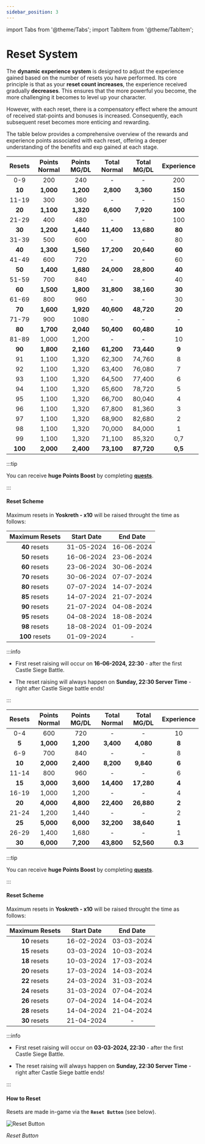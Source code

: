 ```yaml
---
sidebar_position: 3
---
```


import Tabs from '@theme/Tabs';
import TabItem from '@theme/TabItem';

# Reset System

The **dynamic experience system** is designed to adjust the experience gained based on the number of resets you have performed. Its core principle is that as your **reset count increases**, the experience received gradually **decreases**. This ensures that the more powerful you become, the more challenging it becomes to level up your character.

However, with each reset, there is a compensatory effect where the amount of received stat-points and bonuses is increased. Consequently, each subsequent reset becomes more enticing and rewarding.

The table below provides a comprehensive overview of the rewards and experience points associated with each reset, offering a deeper understanding of the benefits and exp gained at each stage.

<Tabs lazy>
  <TabItem value="carnage-200" label="Carnage - x200">

| Resets  | Points Normal | Points MG/DL | Total Normal | Total MG/DL | Experience |
| :-----: | :-----------: | :----------: | :----------: | :---------: | :--------: |
|   0-9   |      200      |     240      |      -       |      -      |    200     |
| **10**  |   **1,000**   |  **1,200**   |  **2,800**   |  **3,360**  |  **150**   |
|  11-19  |      300      |     360      |      -       |      -      |    150     |
| **20**  |   **1,100**   |  **1,320**   |  **6,600**   |  **7,920**  |  **100**   |
|  21-29  |      400      |     480      |      -       |      -      |    100     |
| **30**  |   **1,200**   |  **1,440**   |  **11,400**  | **13,680**  |   **80**   |
|  31-39  |      500      |     600      |      -       |      -      |     80     |
| **40**  |   **1,300**   |  **1,560**   |  **17,200**  | **20,640**  |   **60**   |
|  41-49  |      600      |     720      |      -       |      -      |     60     |
| **50**  |   **1,400**   |  **1,680**   |  **24,000**  | **28,800**  |   **40**   |
|  51-59  |      700      |     840      |      -       |      -      |     40     |
| **60**  |   **1,500**   |  **1,800**   |  **31,800**  | **38,160**  |   **30**   |
|  61-69  |      800      |     960      |      -       |      -      |     30     |
| **70**  |   **1,600**   |  **1,920**   |  **40,600**  | **48,720**  |   **20**   |
|  71-79  |      900      |     1080     |      -       |      -      |     -      |
| **80**  |   **1,700**   |  **2,040**   |  **50,400**  | **60,480**  |   **10**   |
|  81-89  |     1,000     |    1,200     |      -       |      -      |     10     |
| **90**  |   **1,800**   |  **2,160**   |  **61,200**  | **73,440**  |   **9**    |
|   91    |     1,100     |    1,320     |    62,300    |   74,760    |     8      |
|   92    |     1,100     |    1,320     |    63,400    |   76,080    |     7      |
|   93    |     1,100     |    1,320     |    64,500    |   77,400    |     6      |
|   94    |     1,100     |    1,320     |    65,600    |   78,720    |     5      |
|   95    |     1,100     |    1,320     |    66,700    |   80,040    |     4      |
|   96    |     1,100     |    1,320     |    67,800    |   81,360    |     3      |
|   97    |     1,100     |    1,320     |    68,900    |   82,680    |     2      |
|   98    |     1,100     |    1,320     |    70,000    |   84,000    |     1      |
|   99    |     1,100     |    1,320     |    71,100    |   85,320    |    0,7     |
| **100** |   **2,000**   |  **2,400**   |  **73,100**  | **87,720**  |  **0,5**   |

:::tip

You can receive **huge Points Boost** by completing [**quests**](/gameplay-systems/quest-system).

:::

#### Reset Scheme

Maximum resets in **Yoskreth - x10** will be raised throught the time as follows:

| Maximum Resets | Start Date |  End Date  |
| :------------: | :--------: | :--------: |
| **40** resets  | 31-05-2024 | 16-06-2024 |
| **50** resets  | 16-06-2024 | 23-06-2024 |
| **60** resets  | 23-06-2024 | 30-06-2024 |
| **70** resets  | 30-06-2024 | 07-07-2024 |
| **80** resets  | 07-07-2024 | 14-07-2024 |
| **85** resets  | 14-07-2024 | 21-07-2024 |
| **90** resets  | 21-07-2024 | 04-08-2024 |
| **95** resets  | 04-08-2024 | 18-08-2024 |
| **98** resets  | 18-08-2024 | 01-09-2024 |
| **100** resets | 01-09-2024 |     -      |

:::info

- First reset raising will occur on **16-06-2024, 22:30** - after the first Castle Siege Battle.

- The reset raising will always happen on **Sunday, 22:30 Server Time** - right after Castle Siege battle ends!

:::

  </TabItem>

  <TabItem value="yoskreth-10" label="Yoskreth - x10">

| Resets | Points Normal | Points MG/DL | Total Normal | Total MG/DL | Experience |
| :----: | :-----------: | :----------: | :----------: | :---------: | :--------: |
|  0-4   |      600      |     720      |      -       |      -      |     10     |
| **5**  |   **1,000**   |  **1,200**   |  **3,400**   |  **4,080**  |   **8**    |
|  6-9   |      700      |     840      |      -       |      -      |     8      |
| **10** |   **2,000**   |  **2,400**   |  **8,200**   |  **9,840**  |   **6**    |
| 11-14  |      800      |     960      |      -       |      -      |     6      |
| **15** |   **3,000**   |  **3,600**   |  **14,400**  | **17,280**  |   **4**    |
| 16-19  |     1,000     |    1,200     |      -       |      -      |     4      |
| **20** |   **4,000**   |  **4,800**   |  **22,400**  | **26,880**  |   **2**    |
| 21-24  |     1,200     |    1,440     |      -       |      -      |     2      |
| **25** |   **5,000**   |  **6,000**   |  **32,200**  | **38,640**  |   **1**    |
| 26-29  |     1,400     |    1,680     |      -       |      -      |     1      |
| **30** |   **6,000**   |  **7,200**   |  **43,800**  | **52,560**  |  **0.3**   |

:::tip

You can receive **huge Points Boost** by completing [**quests**](/gameplay-systems/quest-system).

:::

#### Reset Scheme

Maximum resets in **Yoskreth - x10** will be raised throught the time as follows:

| Maximum Resets | Start Date |  End Date  |
| :------------: | :--------: | :--------: |
| **10** resets  | 16-02-2024 | 03-03-2024 |
| **15** resets  | 03-03-2024 | 10-03-2024 |
| **18** resets  | 10-03-2024 | 17-03-2024 |
| **20** resets  | 17-03-2024 | 14-03-2024 |
| **22** resets  | 24-03-2024 | 31-03-2024 |
| **24** resets  | 31-03-2024 | 07-04-2024 |
| **26** resets  | 07-04-2024 | 14-04-2024 |
| **28** resets  | 14-04-2024 | 21-04-2024 |
| **30** resets  | 21-04-2024 |     -      |

:::info

- First reset raising will occur on **03-03-2024, 22:30** - after the first Castle Siege Battle.

- The reset raising will always happen on **Sunday, 22:30 Server Time** - right after Castle Siege battle ends!

:::

</TabItem>
</Tabs>

#### How to Reset

Resets are made in-game via the **`Reset Button`** (see below).

![Reset Button](/img/client-features/reset-btn.jpg)

_Reset Button_
